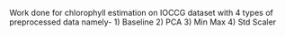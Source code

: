 Work done for chlorophyll estimation on IOCCG dataset with 4 types of preprocessed data namely- 1) Baseline 2) PCA 3) Min Max  4) Std Scaler
